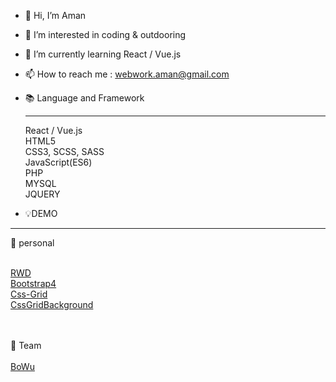 - 👋 Hi, I’m Aman
- 👀 I’m interested in coding & outdooring
- 🌱 I’m currently learning React / Vue.js 
- 📫 How to reach me : webwork.aman@gmail.com

- 📚 Language and Framework <hr>
React / Vue.js<br>
HTML5<br>
CSS3, SCSS, SASS<br>
JavaScript(ES6)<br>
PHP<br>
MYSQL<br>
JQUERY<br>

- 💡DEMO 
<hr>
 👤 personal <br><br>

<a href="https://webworkaman.github.io/RWD/">RWD</a>
<br>
<a href="https://webworkaman.github.io/Bootstrap4/">Bootstrap4</a>
<br>
<a href="https://webworkaman.github.io/Css-Grid/">Css-Grid</a>
<br>
<a href="https://webworkaman.github.io/CssGrid_Background/">CssGridBackground</a>

<br><br>
  👥 Team <br><br>
 <a href="https://tibamef2e.com/ted102/project/g3/dist/index.html">BoWu</a>

<!---
WebworkAman/WebworkAman is a ✨ special ✨ repository because its `README.md` (this file) appears on your GitHub profile.
You can click the Preview link to take a look at your changes.
--->
